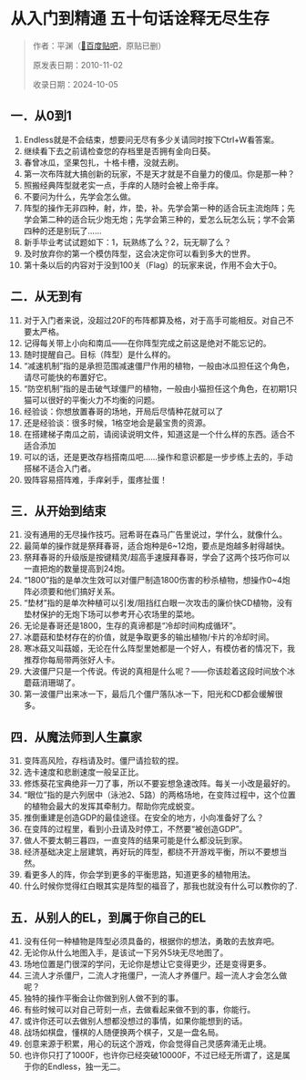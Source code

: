 # 从入门到精通 五十句话诠释无尽生存

> 作者：平渊（[🔗百度贴吧](https://tieba.baidu.com/p/926104120)，原贴已删）
>
> 原发表日期：2010-11-02
>
> 收录日期：2024-10-05

## 一．从0到1

1. Endless就是不会结束，想要问无尽有多少关请同时按下Ctrl+W看答案。
2. 继续看下去之前请检查您的存档里是否拥有金向日葵。
3. 春曾冰瓜，坚果包扎，十格卡槽，没就去刷。
4. 第一次布阵就大搞创新的玩家，不是天才就是不自量力的傻瓜。你是那一种？
5. 照搬经典阵型就老实一点，手痒的人随时会被上帝手痒。
6. 不要问为什么，先学会怎么做。
7. 阵型的操作无非四种，射，炸，垫，补。先学会第一种的适合玩主流炮阵；先学会第二种的适合玩少炮无炮；先学会第三种的，爱怎么玩怎么玩；学不会第四种的还是别玩了……
8. 新手毕业考试试题如下：1，玩熟练了么？2，玩无聊了么？
9. 及时放弃你的第一个模仿阵型，这会决定你可以看到多大的世界。
10. 第十条以后的内容对于没到100关（Flag）的玩家来说，作用不会大于0。


## 二．从无到有

11. 对于入门者来说，没超过20F的布阵都算及格，对于高手可能相反。对自己不要太严格。
12. 记得每关带上小向和南瓜——在你阵型完成之前这是绝对不能忘记的。
13. 随时提醒自己。目标（阵型）是什么样的。
14. “减速机制”指的是承担范围减速僵尸作用的植物，一般由冰瓜担任这个角色，请尽可能快的布置好它。
15. “防空机制”指的是击破气球僵尸的植物，一般由小猫担任这个角色，在初期1只猫可以很好的平衡火力不均衡的问题。
16. 经验谈：你想放置春哥的场地，开局后尽情种花就可以了
17. 还是经验谈：很多时候，1格空地会是最宝贵的资源。
18. 在搭建梯子南瓜之前，请阅读说明文件，知道这是一个什么样的东西。适合不适合添加
19. 可以的话，还是更改存档搭南瓜吧……操作和意识都是一步步练上去的，手动搭梯不适合入门者。
20. 毁阵容易搭阵难，手痒剁手，蛋疼扯蛋！



## 三．从开始到结束

21. 没有通用的无尽操作技巧。冠希哥在森马广告里说过，学什么，就像什么。
22. 最简单的操作就是祭拜春哥，适合炮种是6~12炮，要点是炮越多射得越快。
23. 祭拜春哥的升级版是按键精灵/超高手速膜拜春哥，学会了这两个技巧你可以一直把炮的数量提高到24炮。
24. “1800”指的是单次生效可以对僵尸制造1800伤害的秒杀植物，想操作0~4炮阵必须要和他们搞好关系。
25. “垫材”指的是单次种植可以引发/阻挡红白眼一次攻击的廉价快CD植物，没有垫材保护的无炮下场可以参考开心农场里的菜地。
26. 无论是春哥还是1800，生存的真谛都是“冷却时间构成循环”。
27. 冰蘑菇和垫材存在的价值，就是争取更多的输出植物/卡片的冷却时间。
28. 寒冰菇又叫菇姬，无论在什么阵型里她都是一个好人，有模仿者的情况下，我推荐你每局带两张好人卡。
29. 大波僵尸只是一个传说。传说的真相是什么呢？——你该趁着这段时间放个冰蘑菇消珊瑚了。
30. 第一波僵尸出来冰一下，最后几个僵尸落队冰一下，阳光和CD都会缓解很多。



## 四．从魔法师到人生赢家

31. 变阵高风险，存档请及时。僵尸请捡软的捏。
32. 选卡速度和悲剧速度一般呈正比。
33. 修炼葵花宝典绝非一刀了事，所以不要妄想急速改阵。每关一小改是最好的。
34. “眼位”指的是六列居中（泳池2、5路）的两格场地，在变阵过程中，这个位置的植物会最大的发挥其牵制力。帮助你完成蜕变。
35. 推倒重建是创造GDP的最佳途径。在安全的地方，小向准备好了么？
36. 在变阵的过程里，看到小丑请及时停工，不然要“被创造GDP”。
37. 做人不要太朝三暮四，一直变阵的结果可能是什么都没玩到家。
38. 经济基础决定上层建筑，再好玩的阵型，都绕不开游戏平衡，所以不要想当然。
39. 看更多人的阵，你会学到更多的平衡思路，知道更多的植物用法。
40. 什么时候你觉得红白眼其实是阵型的福音了，那我也就没有什么可以教你的了.



## 五．从别人的EL，到属于你自己的EL

41. 没有任何一种植物是阵型必须具备的，根据你的想法，勇敢的去放弃吧。
42. 无论你从什么地图入手，是该试一下另外5块无尽地图了。
43. 场地位置是门很深的学问，无论你是想让它变得更少，还是变得更多。
44. 三流人才杀僵尸，二流人才拖僵尸，一流人才养僵尸。超一流人才会怎么做呢？
45. 独特的操作平衡会让你做到别人做不到的事。
46. 有些时候可以对自己苛刻一点，去做看起来做不到的事，你能行。
47. 或许你还可以去做别人想都没想过的事情，如果你能想到的话。
48. 战场如棋盘，懂棋的人随便换两个棋子，又是一盘名局。
49. 创意来源于积累，用心的玩这个游戏，你会觉得自己灵感奔涌无止境。
50. 也许你只打了1000F，也许你已经突破10000F，不过已经无所谓了，这是属于你的Endless，独一无二。